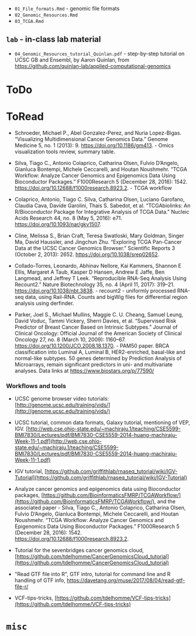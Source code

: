 - `01_File_formats.Rmd` - genomic file formats
- `02_Genomic_Resources.Rmd`
- `03_TCGA.Rmd`

## `lab` - in-class lab material

- `04_Genomic_Resources_tutorial_Quinlan.pdf` - step-by-step tutorial on UCSC GB and Ensembl, by Aaron Quinlan, from https://github.com/quinlan-lab/applied-computational-genomics

# ToDo

# ToRead

- Schroeder, Michael P., Abel Gonzalez-Perez, and Nuria Lopez-Bigas. “Visualizing Multidimensional Cancer Genomics Data.” Genome Medicine 5, no. 1 (2013): 9. https://doi.org/10.1186/gm413. - Omics visualization tools review, summary table.

- Silva, Tiago C., Antonio Colaprico, Catharina Olsen, Fulvio D’Angelo, Gianluca Bontempi, Michele Ceccarelli, and Houtan Noushmehr. “TCGA Workflow: Analyze Cancer Genomics and Epigenomics Data Using Bioconductor Packages.” F1000Research 5 (December 28, 2016): 1542. https://doi.org/10.12688/f1000research.8923.2. - TCGA workflow

- Colaprico, Antonio, Tiago C. Silva, Catharina Olsen, Luciano Garofano, Claudia Cava, Davide Garolini, Thais S. Sabedot, et al. “TCGAbiolinks: An R/Bioconductor Package for Integrative Analysis of TCGA Data.” Nucleic Acids Research 44, no. 8 (May 5, 2016): e71. https://doi.org/10.1093/nar/gkv1507.

- Cline, Melissa S., Brian Craft, Teresa Swatloski, Mary Goldman, Singer Ma, David Haussler, and Jingchun Zhu. “Exploring TCGA Pan-Cancer Data at the UCSC Cancer Genomics Browser.” Scientific Reports 3 (October 2, 2013): 2652. https://doi.org/10.1038/srep02652.

- Collado-Torres, Leonardo, Abhinav Nellore, Kai Kammers, Shannon E Ellis, Margaret A Taub, Kasper D Hansen, Andrew E Jaffe, Ben Langmead, and Jeffrey T Leek. “Reproducible RNA-Seq Analysis Using Recount2.” Nature Biotechnology 35, no. 4 (April 11, 2017): 319–21. https://doi.org/10.1038/nbt.3838. - recount2 - uniformly processed RNA-seq data, using Rail-RNA. Counts and bigWig files for differential region analysis using derfinder.

- Parker, Joel S., Michael Mullins, Maggie C. U. Cheang, Samuel Leung, David Voduc, Tammi Vickery, Sherri Davies, et al. “Supervised Risk Predictor of Breast Cancer Based on Intrinsic Subtypes.” Journal of Clinical Oncology: Official Journal of the American Society of Clinical Oncology 27, no. 8 (March 10, 2009): 1160–67. https://doi.org/10.1200/JCO.2008.18.1370. - PAM50 paper. BRCA classification into Luminal A, Luminal B, HER2-enriched, basal-like and normal-like subtypes. 50 genes determined by Prediction Analysis of Microarrays, remain significant predictors in uni- and multivariate analyses. Data links at https://www.biostars.org/p/77590/

### Workflows and tools

- UCSC genome browser video tutorials: [http://genome.ucsc.edu/training/vids/](http://genome.ucsc.edu/training/vids/)

- UCSC tutorial, common data formats, Galaxy tutorial, mentioning of VEP, IGV. [http://web.cse.ohio-state.edu/~machiraju.1/teaching/CSE5599-BMI7830/Lectures/pdf/BMI7830-CSE5559-2014-huang-machiraju-Week-11-1.pdf](http://web.cse.ohio-state.edu/~machiraju.1/teaching/CSE5599-BMI7830/Lectures/pdf/BMI7830-CSE5559-2014-huang-machiraju-Week-11-1.pdf)

- IGV tutorial, [https://github.com/griffithlab/rnaseq_tutorial/wiki/IGV-Tutorial](https://github.com/griffithlab/rnaseq_tutorial/wiki/IGV-Tutorial)

- Analyze cancer genomics and epigenomics data using Bioconductor packages, [https://github.com/BioinformaticsFMRP/TCGAWorkflow/](https://github.com/BioinformaticsFMRP/TCGAWorkflow/), and the associated paper - Silva, Tiago C., Antonio Colaprico, Catharina Olsen, Fulvio D’Angelo, Gianluca Bontempi, Michele Ceccarelli, and Houtan Noushmehr. “TCGA Workflow: Analyze Cancer Genomics and Epigenomics Data Using Bioconductor Packages.” F1000Research 5 (December 28, 2016): 1542. https://doi.org/10.12688/f1000research.8923.2.

- Tutorial for the sevenbridges cancer genomics cloud, [https://github.com/tdelhomme/CancerGenomicsCloud_tutorial](https://github.com/tdelhomme/CancerGenomicsCloud_tutorial)

- "Read GTF file into R", GTF intro, tutorial for command line and R handling of GTF info, https://davetang.org/muse/2017/08/04/read-gtf-file-r/

- VCF-tips-tricks, [https://github.com/tdelhomme/VCF-tips-tricks](https://github.com/tdelhomme/VCF-tips-tricks)

# `misc`


